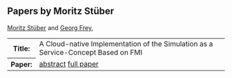 ## Papers by Moritz Stüber
<table><a href="/proceedings/authors/MoritzStuber">Moritz Stüber</a> and <a href="/proceedings/authors/GeorgFrey">Georg Frey</a>, </td>
</tr>
<tr><th>Title:</th>
<td>A Cloud-native Implementation of the Simulation as a Service-Concept Based on FMI</td></tr></tr>
<tr><th>Paper:</th>
<td><a href="/abstracts/abstract_5B_1">abstract</a> <a href="/proceedings/papers/Modelica2021session5B_paper1.pdf">full paper</a></td>
</tr>
</table>